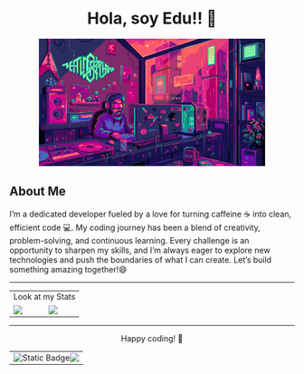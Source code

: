 <!--
**Edux07/Edux07** is a ✨ _special_ ✨ repository because its `README.md` (this file) appears on your GitHub profile.

Here are some ideas to get you started:

- 🔭 I’m currently working on ...
- 🌱 I’m currently learning ...
- 👯 I’m looking to collaborate on ...
- 🤔 I’m looking for help with ...
- 💬 Ask me about ...
- 📫 How to reach me: ...
- 😄 Pronouns: ...   
- ⚡ Fun fact: ...
-->
<div align="center">
  <h1 align="center">Hola, soy <a>Edu!!</a> 👋</h1>
  <img src="https://github.com/Edux07/Edux07/blob/main/Coding_Cyberpunk.gif" width="400" height="auto" />
</div>





## About Me
I’m a dedicated developer fueled by a love for turning caffeine ☕️ into clean, efficient code 💻. My coding journey has been a blend of creativity, problem-solving, and continuous learning. Every challenge is an opportunity to sharpen my skills, and I’m always eager to explore new technologies and push the boundaries of what I can create. Let’s build something amazing together!😄

---
 <table align="center">
  <tr>
    <tr>
        <td colspan="2" align="center">
           Look at my Stats
        </td>
        </tr>
    <td>
      <img height=200 align="center" src="https://github-readme-stats.vercel.app/api?username=Edux07&show_icons=true&theme=blue-green" />
    </td>
    <td>
      <img height=200 align="center" src ="https://github-readme-stats.vercel.app/api/top-langs/?username=Edux07&layout=compact&theme=blue-green">
    </td>
  </tr>
</table>

---

<p align="center"> Happy coding! 🚀 </p>

<!--Contador-->
 
 <table align="center">
  <tr>
    <td>
   <img alt="Static Badge" src="https://img.shields.io/badge/%F0%9D%9A%85%F0%9D%99%B8%F0%9D%9A%82%F0%9D%99%B8%F0%9D%9A%83%F0%9D%99%BE%F0%9D%9A%81%20%F0%9D%99%B2%F0%9D%99%BE%F0%9D%9A%84%F0%9D%99%BD%F0%9D%9A%83%20-black?style=flat-square&logo=github&logoColor=1BFF00&link=https%3A%2F%2Fhub.docker.com%2Fu%2Falumnodam" width="210">
    <img src="https://profile-counter.glitch.me/{Edux07}/count.svg" align="right"/>
    </td>
  </tr>
</table>
